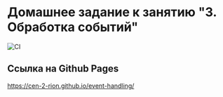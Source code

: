 # Домашнее задание к занятию "3. Обработка событий"
![CI](https://github.com/Cen-2-rion/event-handling/actions/workflows/web.yml/badge.svg)
## Ссылка на Github Pages
https://cen-2-rion.github.io/event-handling/
